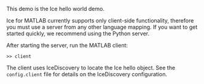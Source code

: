 This demo is the Ice hello world demo.

Ice for MATLAB currently supports only client-side functionality, therefore
you must use a server from any other language mapping. If you want to get
started quickly, we recommend using the Python server.

After starting the server, run the MATLAB client:

```
>> client
```

The client uses IceDiscovery to locate the Ice hello object. See the
`config.client` file for details on the IceDiscovery configuration.
